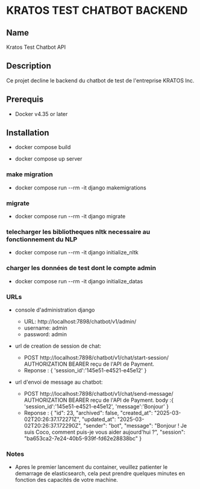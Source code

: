 # KRATOS TEST CHATBOT BACKEND

## Name

Kratos Test Chatbot API

## Description

Ce projet decline le backend du chatbot de test de l'entreprise KRATOS Inc.


## Prerequis
- Docker v4.35 or later


## Installation

- docker compose build

- docker compose up server

### make migration

- docker compose run --rm -it django makemigrations

### migrate

- docker compose run --rm -it django migrate

### telecharger les bibliotheques nltk necessaire au fonctionnement du NLP

- docker compose run --rm -it django initialize_nltk

### charger les données de test dont le compte admin
- docker compose run --rm -it django initialize_datas
 
### URLs

- console d'administration django
    - URL:  http://localhost:7898/chatbot/v1/admin/ 
    - username: admin
    - password: admin

- url de creation de session de chat:
    - POST http://localhost:7898/chatbot/v1/chat/start-session/ AUTHORIZATION BEARER reçu de l'API de Payment.
    - Reponse : {
        'session_id':'145e51-e4521-e45e12'
    }
    
- url d'envoi de message au chatbot:
    - POST http://localhost:7898/chatbot/v1/chat/send-message/ AUTHORIZATION BEARER reçu de l'API de Payment. 
        body :{
            'session_id':'145e51-e4521-e45e12',
            'message':'Bonjour'
        }
    - Reponse : {
        "id": 23,
        "archived": false,
        "created_at": "2025-03-02T20:26:37.172271Z",
        "updated_at": "2025-03-02T20:26:37.172290Z",
        "sender": "bot",
        "message": "Bonjour ! Je suis Coco, comment puis-je vous aider aujourd'hui ?",
        "session": "ba653ca2-7e24-40b5-939f-fd62e28838bc"
    }

### Notes
- Apres le premier lancement du container, veuillez patienter le demarrage de elasticsearch, cela peut prendre quelques minutes en fonction des capacités de votre machine.